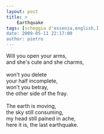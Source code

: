 ```yaml
---
layout: post
title: >
    Earthquake
tags: [scheggia d'essenza,english,]
date: 2009-05-11 22:17:00
author: pietro
---
```

Will you open your arms,<br/>and she's cute and she charms,<br/><br/>won't you delete<br/>your half incomplete,<br/>won't you betray,<br/>the other side of the fray.<br/><br/>The earth is moving,<br/>the sky still consuming,<br/>my head still pained in ache,<br/>here it is, the last earthquake.
